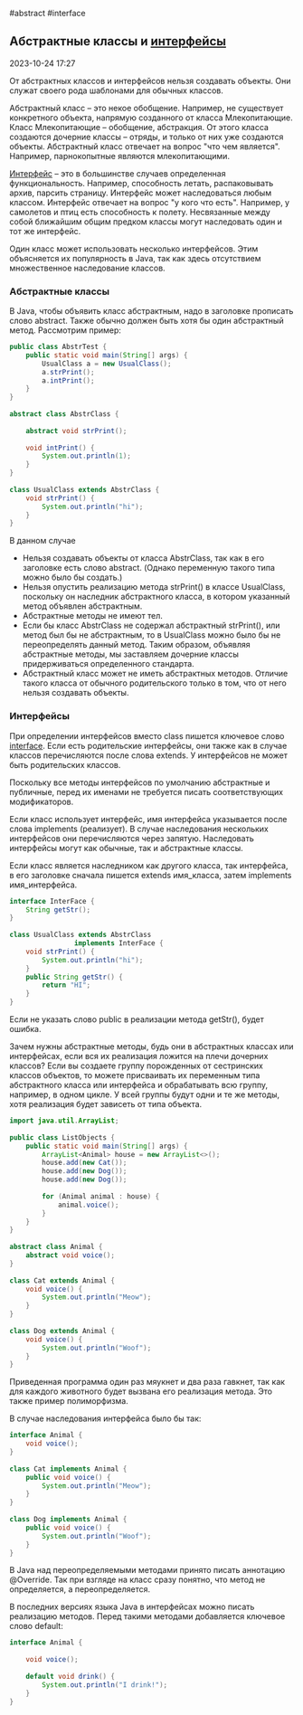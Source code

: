 #abstract #interface
## Абстрактные классы и [интерфейсы](Interface) 

2023-10-24 17:27

От абстрактных классов и интерфейсов нельзя создавать объекты. Они служат своего рода шаблонами для обычных классов.

Абстрактный класс – это некое обобщение. Например, не существует конкретного объекта, напрямую созданного от класса Млекопитающие. Класс Млекопитающие – обобщение, абстракция. От этого класса создаются дочерние классы – отряды, и только от них уже создаются объекты. Абстрактный класс отвечает на вопрос "что чем является". Например, парнокопытные являются млекопитающими.

[Интерфейс](Interface) – это в большинстве случаев определенная функциональность. Например, способность летать, распаковывать архив, парсить страницу. Интерфейс может наследоваться любым классом. Интерфейс отвечает на вопрос "у кого что есть". Например, у самолетов и птиц есть способность к полету. Несвязанные между собой ближайшим общим предком классы могут наследовать один и тот же интерфейс.

Один класс может использовать несколько интерфейсов. Этим объясняется их популярность в Java, так как здесь отсутствием множественное наследование классов.

### Абстрактные классы 

В Java, чтобы объявить класс абстрактным, надо в заголовке прописать слово abstract. Также обычно должен быть хотя бы один абстрактный метод. Рассмотрим пример:
```java
public class AbstrTest {
    public static void main(String[] args) {
        UsualClass a = new UsualClass();
        a.strPrint();
        a.intPrint();
    }
}
 
abstract class AbstrClass {
 
    abstract void strPrint();
 
    void intPrint() {
        System.out.println(1);
    }
}
 
class UsualClass extends AbstrClass {
    void strPrint() {
        System.out.println("hi");
    }
}
```
В данном случае
- Нельзя создавать объекты от класса AbstrClass, так как в его заголовке есть слово abstract. (Однако переменную такого типа можно было бы создать.)
- Нельзя опустить реализацию метода strPrint() в классе UsualClass, поскольку он наследник абстрактного класса, в котором указанный метод объявлен абстрактным.
- Абстрактные методы не имеют тел.
- Если бы класс AbstrClass не содержал абстрактный strPrint(), или метод был бы не абстрактным, то в UsualClass можно было бы не переопределять данный метод. Таким образом, объявляя абстрактные методы, мы заставляем дочерние классы придерживаться определенного стандарта.
- Абстрактный класс может не иметь абстрактных методов. Отличие такого класса от обычного родительского только в том, что от него нельзя создавать объекты.

### Интерфейсы

При определении интерфейсов вместо class пишется ключевое слово [interface](Interface). Если есть родительские интерфейсы, они также как в случае классов перечисляются после слова extends. У интерфейсов не может быть родительских классов.

Поскольку все методы интерфейсов по умолчанию абстрактные и публичные, перед их именами не требуется писать соответствующих модификаторов.

Если класс использует интерфейс, имя интерфейса указывается после слова implements (реализует). В случае наследования нескольких интерфейсов они перечисляются через запятую. Наследовать интерфейсы могут как обычные, так и абстрактные классы.

Если класс является наследником как другого класса, так интерфейса, в его заголовке сначала пишется extends имя_класса, затем implements имя_интерфейса.
```java
interface InterFace {
    String getStr();
}
 
class UsualClass extends AbstrClass 
                implements InterFace {
    void strPrint() {
        System.out.println("hi");
    }
    public String getStr() {
        return "HI";
    }
}
```
Если не указать слово public в реализации метода getStr(), будет ошибка.

Зачем нужны абстрактные методы, будь они в абстрактных классах или интерфейсах, если вся их реализация ложится на плечи дочерних классов? Если вы создаете группу порожденных от сестринских классов объектов, то можете присваивать их переменным типа абстрактного класса или интерфейса и обрабатывать всю группу, например, в одном цикле. У всей группы будут одни и те же методы, хотя реализация будет зависеть от типа объекта.
```java
import java.util.ArrayList;
 
public class ListObjects {
    public static void main(String[] args) {
        ArrayList<Animal> house = new ArrayList<>();
        house.add(new Cat());
        house.add(new Dog());
        house.add(new Dog());
 
        for (Animal animal : house) {
            animal.voice();
        }
    }
}
 
abstract class Animal {
    abstract void voice();
}
 
class Cat extends Animal {
    void voice() {
        System.out.println("Meow");
    }
}
 
class Dog extends Animal {
    void voice() {
        System.out.println("Woof");
    }
}
```
Приведенная программа один раз мяукнет и два раза гавкнет, так как для каждого животного будет вызвана его реализация метода. Это также пример полиморфизма.

В случае наследования интерфейса было бы так:
```java
interface Animal {
    void voice();
}
 
class Cat implements Animal {
    public void voice() {
        System.out.println("Meow");
    }
}
 
class Dog implements Animal {
    public void voice() {
        System.out.println("Woof");
    }
}
```
В Java над переопределяемыми методами принято писать аннотацию @Override. Так при взгляде на класс сразу понятно, что метод не определяется, а переопределяется.

В последних версиях языка Java в интерфейсах можно писать реализацию методов. Перед такими методами добавляется ключевое слово default:
```java
interface Animal {
 
    void voice();
 
    default void drink() {
        System.out.println("I drink!");
    }
}
```
